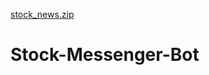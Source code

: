 [stock_news.zip](https://github.com/bhargavmyadam/Stock-Messenger-Bot/files/7143660/stock_news.zip)
# Stock-Messenger-Bot
